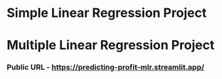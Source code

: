 # Simple Linear Regression Project 

# Multiple Linear Regression Project 
### Public URL - https://predicting-profit-mlr.streamlit.app/

